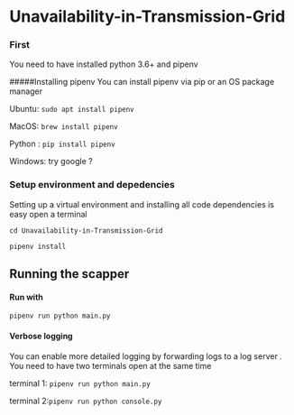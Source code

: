 # Unavailability-in-Transmission-Grid

### First
You need to have installed python 3.6+ and pipenv

#####Installing pipenv 
You can install pipenv via pip or an OS package 
manager

Ubuntu: `sudo apt install pipenv`

MacOS: `brew install pipenv`

Python : `pip install pipenv`

Windows: try google ?

### Setup environment and depedencies
Setting up a virtual environment and installing all code dependencies is easy 
open a terminal

`cd Unavailability-in-Transmission-Grid`

`pipenv install`

## Running the scapper

#### Run with 
`pipenv run python main.py`

#### Verbose logging 
You can enable more detailed logging by forwarding logs to a log server 
. You need to have two terminals open at the same time

 terminal 1: `pipenv run python main.py`
 
 terminal 2:`pipenv run python console.py`
 